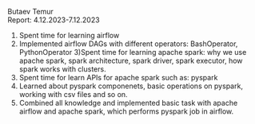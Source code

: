 Butaev Temur  
Report: 4.12.2023-7.12.2023

1) Spent time for learning airflow
2) Implemented airflow DAGs with different operators: BashOperator, PythonOperator
3)Spent time for  learning apache spark: why we use  apache spark, spark architecture, spark driver, spark executor, how spark works with clusters.
4) Spent time for learn APIs for apache spark such as: pyspark
5) Learned about pyspark componenets, basic operations on pyspark, working with csv files and so on.
6) Combined all knowledge and implemented basic task  with apache airflow and apache spark, which performs pyspark job in airflow.
